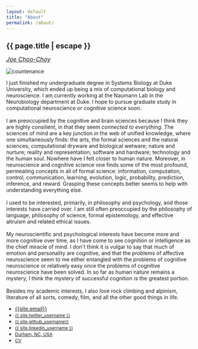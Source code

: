 ```yaml
---
layout: default
title: "About"
permalink: /about/
---
```


<h1 style="font-size:20px" class="mt-5" itemprop="name headline">{{ page.title | escape }}</h1>

<i><a style="font-size:16px" href="https://jchooch.github.io/">Joe Choo-Choy </a></i>

<!--<script language="javascript" src="change_image.js"></script>-->

<div class="row">
  <div class="col-3">
    <img src="{{site.photo_1}}" class="img-fluid rounded float-left" alt="countenance" id="imgClickAndChange" onclick="changeImage()"/>
  </div>
  <div class="col">
    <p style="font-size:14px">
    I just finished my undergraduate degree in Systems Biology at Duke University, which ended up being a mix of computational biology and neuroscience. I am currently working at the Naumann Lab in the Neurobiology department at Duke. I hope to pursue graduate study in computational neuroscience or cognitive science soon.<br>
    <br>
    I am preoccupied by the cognitive and brain sciences because I think they are highly consilient, in that they seem <i>connected to everything</i>. The sciences of mind are a key junction in the web of unified knowledge, where one simultaneously finds: the arts, the formal sciences and the natural sciences; computational dryware and biological wetware; nature and nurture; reality and representation; software and hardware; technology and the human soul. Nowhere have I felt closer to human nature. Moreover, in neuroscience and cognitive science one finds some of the most profound, permeating concepts in all of formal science: information, computation, control, communication, learning, evolution, logic, probability, prediction, inference, and reward. Grasping these concepts better seems to help with understanding everything else.<br>
    <br>
    I used to be interested, primarily, in philosophy and psychology, and those interests have carried over. I am still often preoccupied by the philosophy of language, philosophy of science, formal epistemology, and effective altruism and related ethical issues.<br>
    <br>
    My neuroscientific and psychological interests have become more and more cognitive over time, as I have come to see cognition or intelligence as the chief miracle of mind. I don't think it is vulgar to say that much of emotion and personality are cognitive, and that the problems of affective neuroscience seem to me either entangled with the problems of cognitive neuroscience or relatively easy once the problems of cognitive neuroscience have been solved. In so far as human nature remains a mystery, I think the mystery of successful cognition is the greatest portion.<br>
    <br>
    Besides my academic interests, I also love rock climbing and alpinism, literature of all sorts, comedy, film, and all the other good things in life.
  </p>
  </div>
</div>

<ul class="nav mt-3">
  <li class="nav-item">
    <a class="btn btn-link" href="mailto:{{ site.email }}?subject=Hello" class="btn btn-link"><i class="fas fa-envelope" title="Email"></i> {{site.email}}</a>
  </li>
  <li class="nav-item">
    <a style="font-size:12px" class="btn btn-link" href="https://twitter.com/{{ site.twitter_username }}" class="btn btn-link"><i class="fab fa-fw fa-twitter-square" ></i> {{ site.twitter_username }} </a>
  </li>
  <li class="nav-item">
    <a style="font-size:12px" class="btn btn-link" href="https://github.com/{{ site.github_username }}" class="btn btn-link"><i class="fab fa-fw fa-github" ></i>{{ site.github_username}}</a>
  </li>
  <li class="nav-item">
    <a style="font-size:12px" class="btn btn-link" href="https://www.linkedin.com/in/{{ site.linkedin_username }}" class="btn btn-link"><i class="fab fa-linkedin" ></i> {{ site.linkedin_username }}</a>
  </li>
  <li class="nav-item">
    <a style="font-size:12px" class="nav-link btn btn-link" href="https://en.wikipedia.org/wiki/Durham,_North_Carolina"><i class="fa fa-home"  title="Home"></i> Durham, NC, USA</a>
  </li>
  <li class="nav-item">
    <a style="font-size:12px" class="btn btn-link" href="{{ site.resume }}"><i class="far fa-user-circle"  title="resume"></i> CV</a>
  </li>
</ul>

<!--
<h4 class="mt-5 mb-3">Professional Experience</h4>

<table class="mt-3">
      <tr>
        <td style="min-width:100px"> 0000-0000</td>
        <td> <b> Example experience. </b> </td>
      </tr>
      <tr> <td/> <td>
       Example project.
      </td> </tr>
      <tr> <td/> <td>
      Example project.
      </td> </tr>
      <tr>
        <td style="min-width:100px"> 0000-0000 </td>
        <td> <b>Example experience.</b> </td>
      </tr>
      <tr> <td/> <td>
      Example project.
      </td> </tr>
      <tr> <td/> <td>
      Example project.
      </td> </tr>
</table>
-->

<!--
<h4 class="mt-5 mb-3">Education</h4>

<table class="mt-3">
      <tr>
        <td style="min-width:100px"> 2017-2021 </td>
        <td> <b> Systems Biology B.S., Department of Computer Science, Duke University </b> </td>
      </tr>
      <tr> <td/> <td>
      Apparently it's called "higher education"...! Don't necessarily recommend it.
      </td> </tr>
</table>


<h4 class="mt-5 mb-3">Publications</h4>

|--- ||--- |
|2022||Jacobs et al. <b>Predicting connectivity of motion-processing neurons with recurrent neural networks</b>, <i>COSYNE</i>.|

-->

